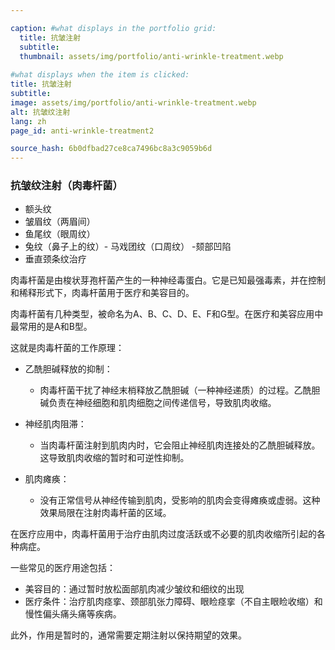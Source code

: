 ```yaml
---

caption: #what displays in the portfolio grid:
  title: 抗皱注射
  subtitle: 
  thumbnail: assets/img/portfolio/anti-wrinkle-treatment.webp
  
#what displays when the item is clicked:
title: 抗皱注射
subtitle: 
image: assets/img/portfolio/anti-wrinkle-treatment.webp
alt: 抗皱纹注射
lang: zh
page_id: anti-wrinkle-treatment2

source_hash: 6b0dfbad27ce8ca7496bc8a3c9059b6d
---
```

### 抗皱纹注射（肉毒杆菌）
- 额头纹
- 皱眉纹（两眉间）
- 鱼尾纹（眼周纹）
- 兔纹（鼻子上的纹）- 马戏团纹（口周纹）
-颏部凹陷
- 垂直颈条纹治疗

肉毒杆菌是由梭状芽孢杆菌产生的一种神经毒蛋白。它是已知最强毒素，并在控制和稀释形式下，肉毒杆菌用于医疗和美容目的。

肉毒杆菌有几种类型，被命名为A、B、C、D、E、F和G型。在医疗和美容应用中最常用的是A和B型。

这就是肉毒杆菌的工作原理：
- 乙酰胆碱释放的抑制：
  - 肉毒杆菌干扰了神经末梢释放乙酰胆碱（一种神经递质）的过程。乙酰胆碱负责在神经细胞和肌肉细胞之间传递信号，导致肌肉收缩。

- 神经肌肉阻滞：
  - 当肉毒杆菌注射到肌肉内时，它会阻止神经肌肉连接处的乙酰胆碱释放。这导致肌肉收缩的暂时和可逆性抑制。

- 肌肉瘫痪：
  - 没有正常信号从神经传输到肌肉，受影响的肌肉会变得瘫痪或虚弱。这种效果局限在注射肉毒杆菌的区域。

在医疗应用中，肉毒杆菌用于治疗由肌肉过度活跃或不必要的肌肉收缩所引起的各种病症。

一些常见的医疗用途包括：
- 美容目的：通过暂时放松面部肌肉减少皱纹和细纹的出现
- 医疗条件：治疗肌肉痉挛、颈部肌张力障碍、眼睑痉挛（不自主眼睑收缩）和慢性偏头痛头痛等疾病。

此外，作用是暂时的，通常需要定期注射以保持期望的效果。